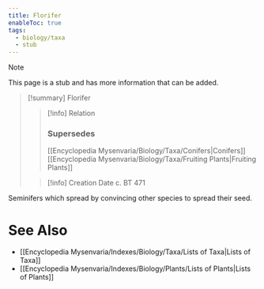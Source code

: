 ```yaml
---
title: Florifer
enableToc: true
tags:
  - biology/taxa
  - stub
---
```


> [!note]
> This page is a stub and has more information that can be added.

> [!summary] Florifer
> > [!info] Relation
> > ### Supersedes 
> > [[Encyclopedia Mysenvaria/Biology/Taxa/Conifers|Conifers]]
> > [[Encyclopedia Mysenvaria/Biology/Taxa/Fruiting Plants|Fruiting Plants]]
>
> > [!info] Creation Date
> > c. BT 471

Seminifers which spread by convincing other species to spread their seed.

# See Also
- [[Encyclopedia Mysenvaria/Indexes/Biology/Taxa/Lists of Taxa|Lists of Taxa]]
- [[Encyclopedia Mysenvaria/Indexes/Biology/Plants/Lists of Plants|Lists of Plants]]
